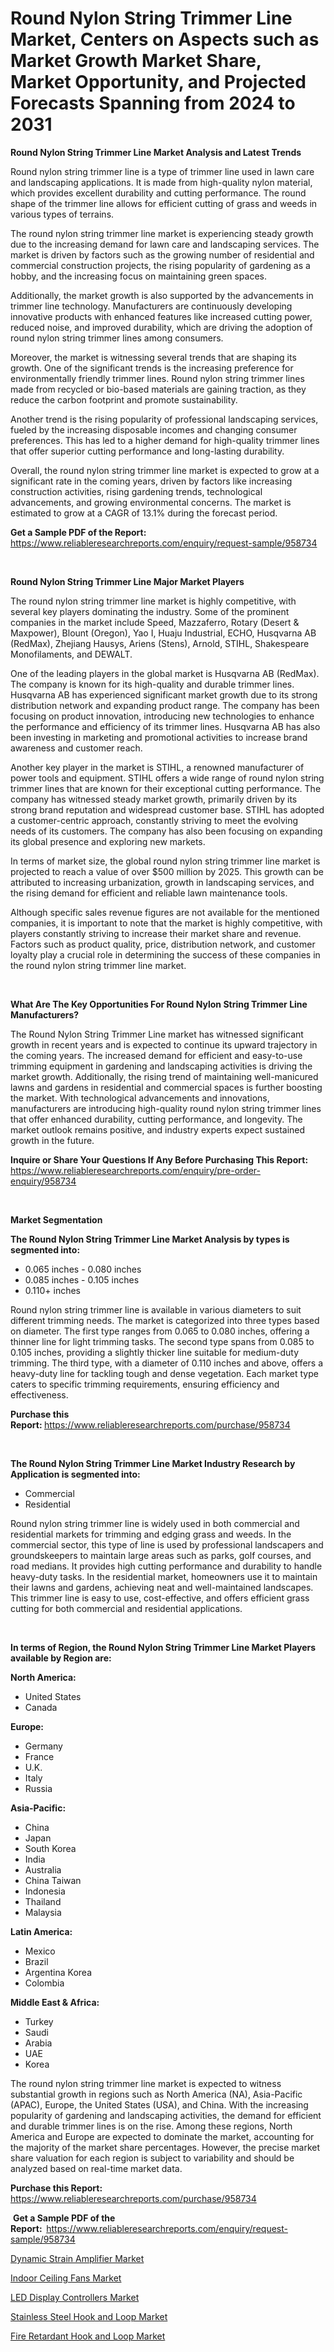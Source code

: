<p><h1>Round Nylon String Trimmer Line Market, Centers on Aspects such as Market Growth Market Share, Market Opportunity, and Projected Forecasts Spanning from 2024 to 2031</h1></p><p><strong>Round Nylon String Trimmer Line Market Analysis and Latest Trends</strong></p>
<p><p>Round nylon string trimmer line is a type of trimmer line used in lawn care and landscaping applications. It is made from high-quality nylon material, which provides excellent durability and cutting performance. The round shape of the trimmer line allows for efficient cutting of grass and weeds in various types of terrains.</p><p>The round nylon string trimmer line market is experiencing steady growth due to the increasing demand for lawn care and landscaping services. The market is driven by factors such as the growing number of residential and commercial construction projects, the rising popularity of gardening as a hobby, and the increasing focus on maintaining green spaces.</p><p>Additionally, the market growth is also supported by the advancements in trimmer line technology. Manufacturers are continuously developing innovative products with enhanced features like increased cutting power, reduced noise, and improved durability, which are driving the adoption of round nylon string trimmer lines among consumers.</p><p>Moreover, the market is witnessing several trends that are shaping its growth. One of the significant trends is the increasing preference for environmentally friendly trimmer lines. Round nylon string trimmer lines made from recycled or bio-based materials are gaining traction, as they reduce the carbon footprint and promote sustainability.</p><p>Another trend is the rising popularity of professional landscaping services, fueled by the increasing disposable incomes and changing consumer preferences. This has led to a higher demand for high-quality trimmer lines that offer superior cutting performance and long-lasting durability.</p><p>Overall, the round nylon string trimmer line market is expected to grow at a significant rate in the coming years, driven by factors like increasing construction activities, rising gardening trends, technological advancements, and growing environmental concerns. The market is estimated to grow at a CAGR of 13.1% during the forecast period.</p></p>
<p><strong>Get a Sample PDF of the Report:&nbsp;</strong> <a href="https://www.reliableresearchreports.com/enquiry/request-sample/958734">https://www.reliableresearchreports.com/enquiry/request-sample/958734</a></p>
<p>&nbsp;</p>
<p><strong>Round Nylon String Trimmer Line Major Market Players</strong></p>
<p><p>The round nylon string trimmer line market is highly competitive, with several key players dominating the industry. Some of the prominent companies in the market include Speed, Mazzaferro, Rotary (Desert & Maxpower), Blount (Oregon), Yao I, Huaju Industrial, ECHO, Husqvarna AB (RedMax), Zhejiang Hausys, Ariens (Stens), Arnold, STIHL, Shakespeare Monofilaments, and DEWALT.</p><p>One of the leading players in the global market is Husqvarna AB (RedMax). The company is known for its high-quality and durable trimmer lines. Husqvarna AB has experienced significant market growth due to its strong distribution network and expanding product range. The company has been focusing on product innovation, introducing new technologies to enhance the performance and efficiency of its trimmer lines. Husqvarna AB has also been investing in marketing and promotional activities to increase brand awareness and customer reach.</p><p>Another key player in the market is STIHL, a renowned manufacturer of power tools and equipment. STIHL offers a wide range of round nylon string trimmer lines that are known for their exceptional cutting performance. The company has witnessed steady market growth, primarily driven by its strong brand reputation and widespread customer base. STIHL has adopted a customer-centric approach, constantly striving to meet the evolving needs of its customers. The company has also been focusing on expanding its global presence and exploring new markets.</p><p>In terms of market size, the global round nylon string trimmer line market is projected to reach a value of over $500 million by 2025. This growth can be attributed to increasing urbanization, growth in landscaping services, and the rising demand for efficient and reliable lawn maintenance tools.</p><p>Although specific sales revenue figures are not available for the mentioned companies, it is important to note that the market is highly competitive, with players constantly striving to increase their market share and revenue. Factors such as product quality, price, distribution network, and customer loyalty play a crucial role in determining the success of these companies in the round nylon string trimmer line market.</p></p>
<p>&nbsp;</p>
<p><strong>What Are The Key Opportunities For Round Nylon String Trimmer Line Manufacturers?</strong></p>
<p><p>The Round Nylon String Trimmer Line market has witnessed significant growth in recent years and is expected to continue its upward trajectory in the coming years. The increased demand for efficient and easy-to-use trimming equipment in gardening and landscaping activities is driving the market growth. Additionally, the rising trend of maintaining well-manicured lawns and gardens in residential and commercial spaces is further boosting the market. With technological advancements and innovations, manufacturers are introducing high-quality round nylon string trimmer lines that offer enhanced durability, cutting performance, and longevity. The market outlook remains positive, and industry experts expect sustained growth in the future.</p></p>
<p><strong>Inquire or Share Your Questions If Any Before Purchasing This Report:</strong> <a href="https://www.reliableresearchreports.com/enquiry/pre-order-enquiry/958734">https://www.reliableresearchreports.com/enquiry/pre-order-enquiry/958734</a></p>
<p>&nbsp;</p>
<p><strong>Market Segmentation</strong></p>
<p><strong>The Round Nylon String Trimmer Line Market Analysis by types is segmented into:</strong></p>
<p><ul><li>0.065 inches - 0.080 inches</li><li>0.085 inches - 0.105 inches</li><li>0.110+ inches</li></ul></p>
<p><p>Round nylon string trimmer line is available in various diameters to suit different trimming needs. The market is categorized into three types based on diameter. The first type ranges from 0.065 to 0.080 inches, offering a thinner line for light trimming tasks. The second type spans from 0.085 to 0.105 inches, providing a slightly thicker line suitable for medium-duty trimming. The third type, with a diameter of 0.110 inches and above, offers a heavy-duty line for tackling tough and dense vegetation. Each market type caters to specific trimming requirements, ensuring efficiency and effectiveness.</p></p>
<p><strong>Purchase this Report:&nbsp;</strong><a href="https://www.reliableresearchreports.com/purchase/958734">https://www.reliableresearchreports.com/purchase/958734</a></p>
<p>&nbsp;</p>
<p><strong>The Round Nylon String Trimmer Line Market Industry Research by Application is segmented into:</strong></p>
<p><ul><li>Commercial</li><li>Residential</li></ul></p>
<p><p>Round nylon string trimmer line is widely used in both commercial and residential markets for trimming and edging grass and weeds. In the commercial sector, this type of line is used by professional landscapers and groundskeepers to maintain large areas such as parks, golf courses, and road medians. It provides high cutting performance and durability to handle heavy-duty tasks. In the residential market, homeowners use it to maintain their lawns and gardens, achieving neat and well-maintained landscapes. This trimmer line is easy to use, cost-effective, and offers efficient grass cutting for both commercial and residential applications.</p></p>
<p>&nbsp;</p>
<p><strong>In terms of Region, the Round Nylon String Trimmer Line Market Players available by Region are:</strong></p>
<p>
    <p> <strong> North America: </strong>
        <ul>
            <li>United States</li>
            <li>Canada</li>
        </ul>
        </p> 
    <p> <strong> Europe: </strong>
        <ul>
            <li>Germany</li>
            <li>France</li>
            <li>U.K.</li>
            <li>Italy</li>
            <li>Russia</li>
        </ul>
        </p> 
    <p> <strong> Asia-Pacific: </strong>
        <ul>
            <li>China</li>
            <li>Japan</li>
            <li>South Korea</li>
            <li>India</li>
            <li>Australia</li>
            <li>China Taiwan</li>
            <li>Indonesia</li>
            <li>Thailand</li>
            <li>Malaysia</li>
        </ul>
        </p> 
    <p> <strong> Latin America: </strong>
        <ul>
            <li>Mexico</li>
            <li>Brazil</li>
            <li>Argentina Korea</li>
            <li>Colombia</li>
        </ul>
        </p> 
    <p> <strong> Middle East & Africa: </strong>
        <ul>
            <li>Turkey</li>
            <li>Saudi</li>
            <li>Arabia</li>
            <li>UAE</li>
            <li>Korea</li>
        </ul>
    </p>
    </p>
<p><p>The round nylon string trimmer line market is expected to witness substantial growth in regions such as North America (NA), Asia-Pacific (APAC), Europe, the United States (USA), and China. With the increasing popularity of gardening and landscaping activities, the demand for efficient and durable trimmer lines is on the rise. Among these regions, North America and Europe are expected to dominate the market, accounting for the majority of the market share percentages. However, the precise market share valuation for each region is subject to variability and should be analyzed based on real-time market data.</p></p>
<p><strong>Purchase this Report: </strong><a href="https://www.reliableresearchreports.com/purchase/958734">https://www.reliableresearchreports.com/purchase/958734</a></p>
<p>&nbsp;<strong>Get a Sample PDF of the Report:&nbsp;&nbsp;</strong><a href="https://www.reliableresearchreports.com/enquiry/request-sample/958734">https://www.reliableresearchreports.com/enquiry/request-sample/958734</a></p>
<p><strong></strong></p>
<p><p><a href="https://medium.com/@marianmraz_72126/dynamic-strain-amplifier-market-share-evolution-and-market-growth-trends-2024-2031-6bc692ab2465">Dynamic Strain Amplifier Market</a></p><p><a href="https://medium.com/@lisasanchez1968/indoor-ceiling-fans-market-comprehensive-assessment-by-type-application-and-geography-e1bb4eac38e5">Indoor Ceiling Fans Market</a></p><p><a href="https://medium.com/@marianmraz_72126/led-display-controllers-market-size-reveals-the-best-marketing-channels-in-global-industry-ae6dc2052d66">LED Display Controllers Market</a></p><p><a href="https://medium.com/@lisasanchez1968/stainless-steel-hook-and-loop-market-report-reveals-the-latest-trends-and-growth-opportunities-of-348058d4c661">Stainless Steel Hook and Loop Market</a></p><p><a href="https://medium.com/@lisasanchez1968/fire-retardant-hook-and-loop-market-trends-and-market-analysis-forecasted-for-period-2024-2031-18e9e7c1ef73">Fire Retardant Hook and Loop Market</a></p></p>
